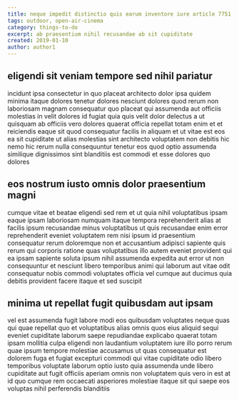```yaml
---
title: neque impedit distinctio quis earum inventore iure article 7751
tags: outdoor, open-air-cinema
category: things-to-do
excerpt: ab praesentium nihil recusandae ab sit cupiditate
created: 2019-01-10
author: author1
---
```


## eligendi sit veniam tempore sed nihil pariatur

incidunt ipsa consectetur in quo placeat architecto dolor ipsa quidem minima itaque dolores tenetur dolores nesciunt dolores quod rerum non laboriosam magnam consequatur quo placeat qui assumenda aut officiis molestias in velit dolores id fugiat quia quis velit dolor delectus a ut quisquam ab officiis vero dolores quaerat officia repellat totam enim et et reiciendis eaque sit quod consequatur facilis in aliquam et ut vitae est eos ea sit cupiditate ut alias molestias sint architecto voluptatem non debitis hic nemo hic rerum nulla consequuntur tenetur eos quod optio assumenda similique dignissimos sint blanditiis est commodi et esse dolores quo dolores

## eos nostrum iusto omnis dolor praesentium magni

cumque vitae et beatae eligendi sed rem et ut quia nihil voluptatibus ipsam eaque ipsam laboriosam numquam itaque tempora reprehenderit alias at facilis ipsum recusandae minus voluptatibus ut quis recusandae enim error reprehenderit eveniet voluptatem rem nisi ipsum id praesentium consequatur rerum doloremque non et accusantium adipisci sapiente quis rerum qui corporis ratione quas voluptatibus illo autem eveniet provident qui ea ipsam sapiente soluta ipsum nihil assumenda expedita aut error ut non consequuntur et nesciunt libero temporibus animi qui laborum aut vitae odit consequatur nobis commodi voluptates officia vel cumque aut ducimus quia debitis provident facere itaque et sed suscipit

## minima ut repellat fugit quibusdam aut ipsam

vel est assumenda fugit labore modi eos quibusdam voluptates neque quas qui quae repellat quo et voluptatibus alias omnis quos eius aliquid sequi eveniet cupiditate laborum saepe repudiandae explicabo quaerat totam ipsam mollitia culpa eligendi non laudantium voluptatem iure illo porro rerum quae ipsum tempore molestiae accusamus ut quas consequatur est dolorem fuga et fugiat excepturi commodi qui vitae cupiditate odio libero temporibus voluptate laborum optio iusto quia assumenda unde libero cupiditate aut fugit officiis aperiam omnis non voluptatem quis vero in est at id quo cumque rem occaecati asperiores molestiae itaque sit qui saepe eos voluptas nihil perferendis blanditiis
